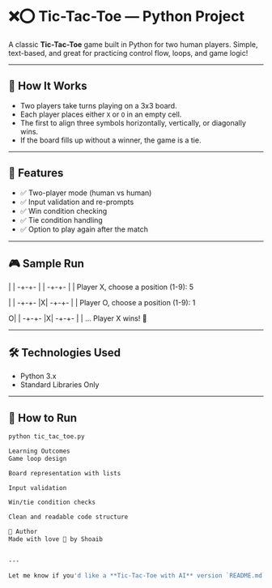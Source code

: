# ❌⭕ Tic-Tac-Toe — Python Project

A classic **Tic-Tac-Toe** game built in Python for two human players. Simple, text-based, and great for practicing control flow, loops, and game logic!

---

## 🧠 How It Works

- Two players take turns playing on a 3x3 board.
- Each player places either `X` or `O` in an empty cell.
- The first to align three symbols horizontally, vertically, or diagonally wins.
- If the board fills up without a winner, the game is a tie.

---

## 📌 Features

- ✅ Two-player mode (human vs human)
- ✅ Input validation and re-prompts
- ✅ Win condition checking
- ✅ Tie condition handling
- ✅ Option to play again after the match

---

## 🎮 Sample Run

| | -+-+- | | -+-+- | | Player X, choose a position (1-9): 5

| | -+-+- |X| -+-+- | | Player O, choose a position (1-9): 1

O| | -+-+- |X| -+-+- | | ... Player X wins! 🎉


---

## 🛠️ Technologies Used

- Python 3.x
- Standard Libraries Only

---

## 🚀 How to Run

```bash
python tic_tac_toe.py

Learning Outcomes
Game loop design

Board representation with lists

Input validation

Win/tie condition checks

Clean and readable code structure

👤 Author
Made with love 🫶 by Shoaib


---

Let me know if you'd like a **Tic-Tac-Toe with AI** version `README.md` next, baby! 💻🧠
